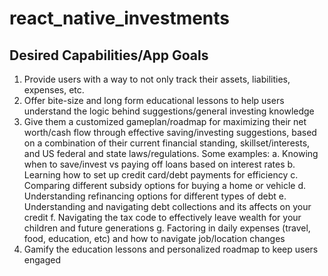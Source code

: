 # react_native_investments

## Desired Capabilities/App Goals

1. Provide users with a way to not only track their assets, liabilities, expenses, etc.
2. Offer bite-size and long form educational lessons to help users understand the logic behind suggestions/general investing knowledge
3. Give them a customized gameplan/roadmap for maximizing their net worth/cash flow through effective saving/investing suggestions, based on a combination of their current financial standing, skillset/interests, and US federal and state laws/regulations. Some examples:
  a. Knowing when to save/invest vs paying off loans based on interest rates
  b. Learning how to set up credit card/debt payments for efficiency
  c. Comparing different subsidy options for buying a home or vehicle
  d. Understanding refinancing options for different types of debt
  e. Understanding and navigating debt collections and its affects on your credit
  f. Navigating the tax code to effectively leave wealth for your children and future generations
  g. Factoring in daily expenses (travel, food, education, etc) and how to navigate job/location changes
4. Gamify the education lessons and personalized roadmap to keep users engaged
